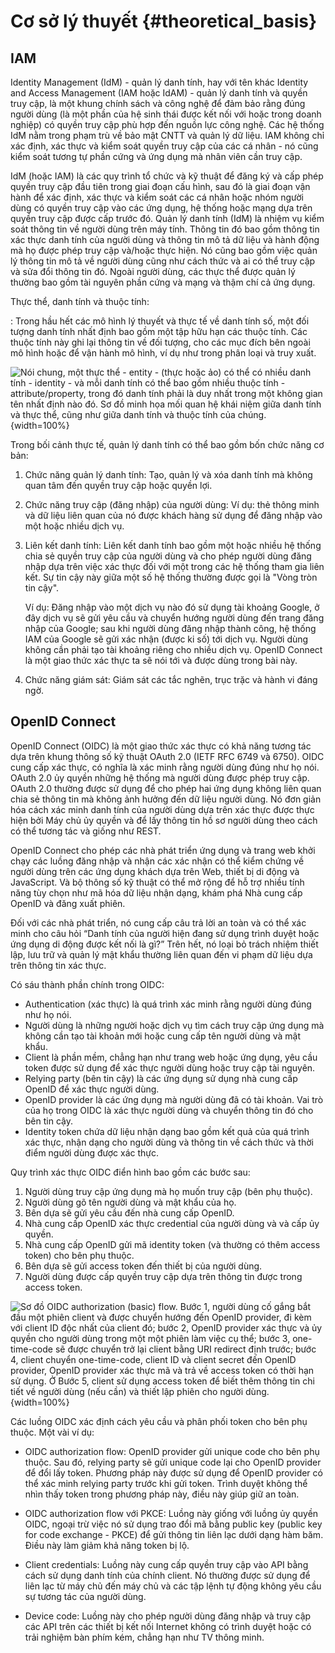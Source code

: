 # Cơ sở lý thuyết {#theoretical_basis}

## IAM

Identity Management (IdM) - quản lý danh tính, hay với tên khác Identity and Access Management (IAM
hoặc IdAM) - quản lý danh tính và quyền truy cập, là một khung chính sách và công nghệ để đảm bảo
rằng đúng người dùng (là một phần của hệ sinh thái được kết nối với hoặc trong doanh nghiệp) có
quyền truy cập phù hợp đến nguồn lực công nghệ. Các hệ thống IdM nằm trong phạm trù về bảo mật CNTT
và quản lý dữ liệu. IAM không chỉ xác định, xác thực và kiểm soát quyền truy cập của các cá nhân -
nó cũng kiểm soát tương tự phần cứng và ứng dụng mà nhân viên cần truy cập.

IdM (hoặc IAM) là các quy trình tổ chức và kỹ thuật để đăng ký và cấp phép quyền truy cập đầu tiên
trong giai đoạn cấu hình, sau đó là giai đoạn vận hành để xác định, xác thực và kiểm soát các cá
nhân hoặc nhóm người dùng có quyền truy cập vào các ứng dụng, hệ thống hoặc mạng dựa trên quyền truy
cập được cấp trước đó. Quản lý danh tính (IdM) là nhiệm vụ kiểm soát thông tin về người dùng trên
máy tính. Thông tin đó bao gồm thông tin xác thực danh tính của người dùng và thông tin mô tả dữ
liệu và hành động mà họ được phép truy cập và/hoặc thực hiện. Nó cũng bao gồm việc quản lý thông tin
mô tả về người dùng cũng như cách thức và ai có thể truy cập và sửa đổi thông tin đó. Ngoài người
dùng, các thực thể được quản lý thường bao gồm tài nguyên phần cứng và mạng và thậm chí cả ứng dụng.

Thực thể, danh tính và thuộc tính:

: Trong hầu hết các mô hình lý thuyết và thực tế về danh tính số, một đối tượng danh tính nhất định
bao gồm một tập hữu hạn các thuộc tính. Các thuộc tính này ghi lại thông tin về đối tượng, cho các
mục đích bên ngoài mô hình hoặc để vận hành mô hình, ví dụ như trong phân loại và truy xuất.

![Nói chung, một thực thể - entity - (thực hoặc ảo) có thể có nhiều danh tính - identity - và mỗi
danh tính có thể bao gồm nhiều thuộc tính - attribute/property, trong đó danh tính phải là duy nhất
trong một không gian tên nhất định nào đó. Sơ đồ minh họa mối quan hệ khái niệm giữa danh tính và
thực thể, cũng như giữa danh tính và thuộc tính của chúng.](img/Identity-concept.png){width=100%}

Trong bối cảnh thực tế, quản lý danh tính có thể bao gồm bốn chức năng cơ bản:

1. Chức năng quản lý danh tính: Tạo, quản lý và xóa danh tính mà không quan tâm đến quyền truy cập
   hoặc quyền lợi.

2. Chức năng truy cập (đăng nhập) của người dùng: Ví dụ: thẻ thông minh và dữ liệu liên quan của nó
   được khách hàng sử dụng để đăng nhập vào một hoặc nhiều dịch vụ.

3. Liên kết danh tính: Liên kết danh tính bao gồm một hoặc nhiều hệ thống chia sẻ quyền truy cập của
   người dùng và cho phép người dùng đăng nhập dựa trên việc xác thực đối với một trong các hệ thống
   tham gia liên kết. Sự tin cậy này giữa một số hệ thống thường được gọi là "Vòng tròn tin cậy".

   Ví dụ: Đăng nhập vào một dịch vụ nào đó sử dụng tài khoảng Google, ở đây dịch vụ sẽ gửi yêu cầu
   và chuyển hướng người dùng đến trang đăng nhập của Google; sau khi người dùng đăng nhập thành
   công, hệ thống IAM của Google sẽ gửi xác nhận (được ki số) tới dịch vụ. Người dùng không cần phải
   tạo tài khoảng riêng cho nhiều dịch vụ. OpenID Connect là một giao thức xác thực ta sẽ nói tới và
   được dùng trong bài này.

4. Chức năng giám sát: Giám sát các tắc nghẽn, trục trặc và hành vi đáng ngờ.

## OpenID Connect

OpenID Connect (OIDC) là một giao thức xác thực có khả năng tương tác dựa trên khung thông số kỹ
thuật OAuth 2.0 (IETF RFC 6749 và 6750). OIDC cung cấp xác thực, có nghĩa là xác minh rằng người
dùng đúng như họ nói. OAuth 2.0 ủy quyền những hệ thống mà người dùng được phép truy cập. OAuth 2.0
thường được sử dụng để cho phép hai ứng dụng không liên quan chia sẻ thông tin mà không ảnh hưởng
đến dữ liệu người dùng. Nó đơn giản hóa cách xác minh danh tính của người dùng dựa trên xác thực
được thực hiện bởi Máy chủ ủy quyền và để lấy thông tin hồ sơ người dùng theo cách có thể tương tác
và giống như REST.

OpenID Connect cho phép các nhà phát triển ứng dụng và trang web khởi chạy các luồng đăng nhập và
nhận các xác nhận có thể kiểm chứng về người dùng trên các ứng dụng khách dựa trên Web, thiết bị di
động và JavaScript. Và bộ thông số kỹ thuật có thể mở rộng để hỗ trợ nhiều tính năng tùy chọn như mã
hóa dữ liệu nhận dạng, khám phá Nhà cung cấp OpenID và đăng xuất phiên.

Đối với các nhà phát triển, nó cung cấp câu trả lời an toàn và có thể xác minh cho câu hỏi “Danh
tính của người hiện đang sử dụng trình duyệt hoặc ứng dụng di động được kết nối là gì?” Trên hết, nó
loại bỏ trách nhiệm thiết lập, lưu trữ và quản lý mật khẩu thường liên quan đến vi phạm dữ liệu dựa
trên thông tin xác thực.

Có sáu thành phần chính trong OIDC:

- Authentication (xác thực) là quá trình xác minh rằng người dùng đúng như họ nói.
- Người dùng là những người hoặc dịch vụ tìm cách truy cập ứng dụng mà không cần tạo tài khoản mới
hoặc cung cấp tên người dùng và mật khẩu.
- Client là phần mềm, chẳng hạn như trang web hoặc ứng dụng, yêu cầu token được sử dụng để xác thực
người dùng hoặc truy cập tài nguyên.
- Relying party (bên tin cậy) là các ứng dụng sử dụng nhà cung cấp OpenID để xác thực người dùng.
- OpenID provider là các ứng dụng mà người dùng đã có tài khoản. Vai trò của họ trong OIDC là xác
thực người dùng và chuyển thông tin đó cho bên tin cậy.
- Identity token chứa dữ liệu nhận dạng bao gồm kết quả của quá trình xác thực, nhận dạng cho người
dùng và thông tin về cách thức và thời điểm người dùng được xác thực.

Quy trình xác thực OIDC điển hình bao gồm các bước sau:

1. Người dùng truy cập ứng dụng mà họ muốn truy cập (bên phụ thuộc).
2. Người dùng gõ tên người dùng và mật khẩu của họ.
3. Bên dựa sẽ gửi yêu cầu đến nhà cung cấp OpenID.
4. Nhà cung cấp OpenID xác thực credential của người dùng và và cấp ủy quyền.
5. Nhà cung cấp OpenID gửi mã identity token (và thường có thêm access token) cho bên phụ thuộc.
6. Bên dựa sẽ gửi access token đến thiết bị của người dùng.
7. Người dùng được cấp quyền truy cập dựa trên thông tin được trong access token.

![Sơ đồ OIDC authorization (basic) flow. Bước 1, người dùng cố gắng bắt đầu một phiên client và được
chuyển hướng đến OpenID provider, đi kèm với client ID độc nhất của client đó; bước 2, OpenID
provider xác thực và ủy quyền cho người dùng trong một một phiên làm việc cụ thể; bước 3,
one-time-code sẽ được chuyển trở lại client bằng URI redirect định trước; bước 4, client chuyển
one-time-code, client ID và client secret đến OpenID provider, OpenID provider xác thực mã và trả về
access token có thời hạn sử dụng. Ở Bước 5, client sử dụng access token để biết thêm thông tin chi
tiết về người dùng (nếu cần) và thiết lập phiên cho người
dùng.](./img/oidc-basic-flow.png){width=100%}

Các luồng OIDC xác định cách yêu cầu và phân phối token cho bên phụ thuộc. Một vài ví dụ:

- OIDC authorization flow: OpenID provider gửi unique code cho bên phụ thuộc. Sau đó, relying party
sẽ gửi unique code lại cho OpenID provider để đổi lấy token. Phương pháp này được sử dụng để OpenID
provider có thể xác minh relying party trước khi gửi token. Trình duyệt không thể nhìn thấy token
trong phương pháp này, điều này giúp giữ an toàn.

- OIDC authorization flow với PKCE: Luồng này giống với luồng ủy quyền OIDC, ngoại trừ việc nó sử
dụng trao đổi mã bằng public key (public key for code exchange - PKCE) để gửi thông tin liên lạc
dưới dạng hàm băm. Điều này làm giảm khả năng token bị lộ.

- Client credentials: Luồng này cung cấp quyền truy cập vào API bằng cách sử dụng danh tính của
chính client. Nó thường được sử dụng để liên lạc từ máy chủ đến máy chủ và các tập lệnh tự động
không yêu cầu sự tương tác của người dùng.

- Device code: Luồng này cho phép người dùng đăng nhập và truy cập các API trên các thiết bị kết nối
Internet không có trình duyệt hoặc có trải nghiệm bàn phím kém, chẳng hạn như TV thông minh.


